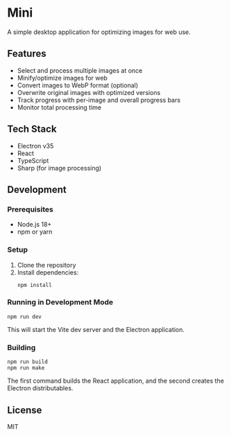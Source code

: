 # Mini

A simple desktop application for optimizing images for web use.

## Features

- Select and process multiple images at once
- Minify/optimize images for web
- Convert images to WebP format (optional)
- Overwrite original images with optimized versions
- Track progress with per-image and overall progress bars
- Monitor total processing time

## Tech Stack

- Electron v35
- React
- TypeScript
- Sharp (for image processing)

## Development

### Prerequisites

- Node.js 18+
- npm or yarn

### Setup

1. Clone the repository
2. Install dependencies:
   ```
   npm install
   ```

### Running in Development Mode

```
npm run dev
```

This will start the Vite dev server and the Electron application.

### Building

```
npm run build
npm run make
```

The first command builds the React application, and the second creates the Electron distributables.

## License

MIT
